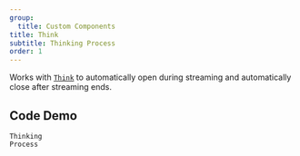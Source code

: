 ```yaml
---
group:
  title: Custom Components
title: Think
subtitle: Thinking Process
order: 1
---
```


Works with [`Think`](../../components/think/index.en-US.md) to automatically open during streaming and automatically close after streaming ends.

## Code Demo

<!-- prettier-ignore -->
<code src="./demo/components/think.tsx" description="Render the thinking process with `Think`">Thinking Process</code>
